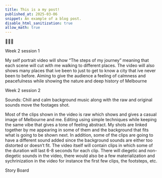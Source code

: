 ```yaml
---
title: This is a my post!
published_at: 2025-03-06
snippet: An example of a blog post.
disable_html_sanitization: true
allow_math: true
---
```


🚀🚀🚀


Week 2 session 1

My self portrait video will show “The steps of my journey” meaning that each scene will cut with me walking to different places. The video will also shows many places that ive been to just to get to know a city that ive never been to before. Aiming to give the audience a feeling of calmness and peacefulness while showing the nature and deep history of Melbourne

Week 2 session 2

Sounds: Chill and calm background music along with the raw and original sounds move the footages shot. 

Most of the clips shown in the video is raw which shows and gives a casual image of Melbourne and me. Editing using simple techniques while keeping the same vibe that gives a tone of feeling abstract. My shots are linked together by me appearing in some of them and the background that fits what is going to be shown next. In addition, some of the clips are going to have a different sound added since the background sounds are either too distorted or doesn’t fit. The video itself will contain clips in which some of the duration will last 6-8 seconds for each clip. There will diegetic and non-diegetic sounds in the video, there would also be a few materialization and sychrinization in the video for instance the first few clips, the footsteps, etc.  

Story Board

